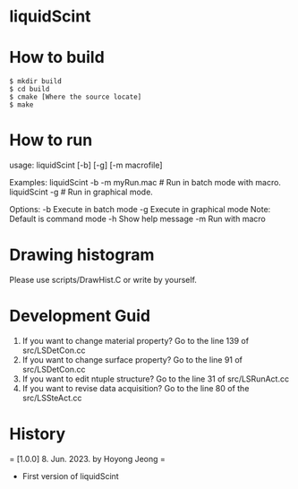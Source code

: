 liquidScint
=============

# How to build
    $ mkdir build
    $ cd build
    $ cmake [Where the source locate]
    $ make


# How to run
usage: liquidScint [-b] [-g] [-m macrofile]

Examples:
  liquidScint -b -m myRun.mac  # Run in batch mode with macro.
  liquidScint -g               # Run in graphical mode.

Options:
  -b  Execute in batch mode
  -g  Execute in graphical mode
      Note: Default is command mode
  -h  Show help message
  -m  Run with macro

# Drawing histogram
Please use scripts/DrawHist.C or write by yourself.

# Development Guid
1. If you want to change material property? Go to the line 139 of src/LSDetCon.cc
2. If you want to change surface property? Go to the line 91 of src/LSDetCon.cc
3. If you want to edit ntuple structure? Go to the line 31 of src/LSRunAct.cc
4. If you want to revise data acquisition? Go to the line 80 of the src/LSSteAct.cc



#   History

= [1.0.0] 8. Jun. 2023. by Hoyong Jeong =
  - First version of liquidScint
